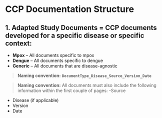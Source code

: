 # CCP Documentation Structure 

## 1. Adapted Study Documents = CCP documents developed for a specific disease or specific context:

- **Mpox** – All documents specific to mpox  
- **Dengue** – All documents specific to dengue  
- **Generic** – All documents that are disease-agnostic  

> **Naming convention:** **`DocumentType_Disease_Source_Version_Date`**

> **Naming convention:** All documents must also include the following information within the first couple of pages:
-Source
- Disease (if applicable)
- Version
- Date

